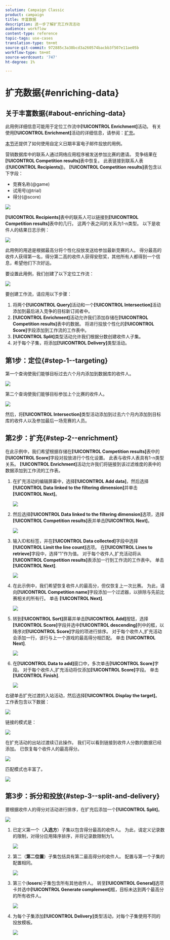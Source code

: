 ```yaml
---
solution: Campaign Classic
product: campaign
title: 丰富数据
description: 进一步了解扩充工作流活动
audience: workflow
content-type: reference
topic-tags: use-cases
translation-type: tm+mt
source-git-commit: 972885c3a38bcd3a260574bacbb3f507e11ae05b
workflow-type: tm+mt
source-wordcount: '747'
ht-degree: 1%

---
```



# 扩充数据{#enriching-data}

## 关于丰富数据{#about-enriching-data}

此用例详细信息可能用于定位工作流中&#x200B;**[!UICONTROL Enrichment]**&#x200B;活动。 有关使用&#x200B;**[!UICONTROL Enrichment]**&#x200B;活动的详细信息，请参阅：[扩充](../../workflow/using/enrichment.md)。

[本节](../../workflow/using/email-enrichment-with-custom-date-fields.md)还提供了如何使用自定义日期丰富电子邮件投放的用例。

营销数据库中的联系人通过网络应用程序被发送参加比赛的邀请。 竞争结果在&#x200B;**[!UICONTROL Competition results]**&#x200B;表中恢复。 此表链接到联系人表(**[!UICONTROL Recipients]**)。 **[!UICONTROL Competition results]**&#x200B;表包含以下字段：

* 竞赛名称(@game)
* 试用号(@trial)
* 得分(@score)

![](assets/uc1_enrich_1.png)

**[!UICONTROL Recipients]**&#x200B;表中的联系人可以链接到&#x200B;**[!UICONTROL Competition results]**&#x200B;表中的几行。 这两个表之间的关系为1-n类型。 以下是收件人的结果日志示例：

![](assets/uc1_enrich_2.png)

此用例的用途是根据最高分将个性化投放发送给参加最新竞赛的人。 得分最高的收件人获得第一名，得分第二高的收件人获得安慰奖，其他所有人都得到一个信息，希望他们下次好运。

要设置此用例，我们创建了以下定位工作流：

![](assets/uc1_enrich_3.png)

要创建工作流，请应用以下步骤：

1. 将两个&#x200B;**[!UICONTROL Query]**&#x200B;活动和一个&#x200B;**[!UICONTROL Intersection]**&#x200B;活动添加到最后进入竞争的目标新订阅者中。
1. **[!UICONTROL Enrichment]**&#x200B;活动允许我们添加存储在&#x200B;**[!UICONTROL Competition results]**&#x200B;表中的数据。 将进行投放个性化的&#x200B;**[!UICONTROL Score]**&#x200B;字段添加到工作流的工作表中。
1. **[!UICONTROL Split]**&#x200B;类型活动允许我们根据分数创建收件人子集。
1. 对于每个子集，将添加&#x200B;**[!UICONTROL Delivery]**&#x200B;类型活动。

## 第1步：定位{#step-1--targeting}

第一个查询使我们能够目标过去六个月内添加到数据库的收件人。

![](assets/uc1_enrich_4.png)

第二个查询使我们能够目标参加上个比赛的收件人。

![](assets/uc1_enrich_5.png)

然后，将&#x200B;**[!UICONTROL Intersection]**&#x200B;类型活动添加到过去六个月内添加到目标库的收件人以及参加最后一场竞赛的人员。

## 第2步：扩充{#step-2--enrichment}

在此示例中，我们希望根据存储在&#x200B;**[!UICONTROL Competition results]**&#x200B;表中的&#x200B;**[!UICONTROL Score]**&#x200B;字段对投放进行个性化设置。 此表与收件人表具有1-n类型关系。 **[!UICONTROL Enrichment]**&#x200B;活动允许我们将链接到该过滤维度的表中的数据添加到工作流的工作表。

1. 在扩充活动的编辑屏幕中，选择&#x200B;**[!UICONTROL Add data]**，然后选择&#x200B;**[!UICONTROL Data linked to the filtering dimension]**&#x200B;并单击&#x200B;**[!UICONTROL Next]**。

   ![](assets/uc1_enrich_6.png)

1. 然后选择&#x200B;**[!UICONTROL Data linked to the filtering dimension]**&#x200B;选项，选择&#x200B;**[!UICONTROL Competition results]**&#x200B;表并单击&#x200B;**[!UICONTROL Next]**。

   ![](assets/uc1_enrich_7.png)

1. 输入ID和标签，并在&#x200B;**[!UICONTROL Data collected]**&#x200B;字段中选择&#x200B;**[!UICONTROL Limit the line count]**&#x200B;选项。 在&#x200B;**[!UICONTROL Lines to retrieve]**&#x200B;字段中，选择“1”作为值。 对于每个收件人,扩充活动将从&#x200B;**[!UICONTROL Competition results]**&#x200B;表添加一行到工作流的工作表中。 单击 **[!UICONTROL Next]**.

   ![](assets/uc1_enrich_8.png)

1. 在此示例中，我们希望恢复收件人的最高分，但仅恢复上一次比赛。 为此，请向&#x200B;**[!UICONTROL Competition name]**&#x200B;字段添加一个过滤器，以排除与先前比赛相关的所有行。 单击 **[!UICONTROL Next]**.

   ![](assets/uc1_enrich_9.png)

1. 转到&#x200B;**[!UICONTROL Sort]**&#x200B;屏幕并单击&#x200B;**[!UICONTROL Add]**&#x200B;按钮，选择&#x200B;**[!UICONTROL Score]**&#x200B;字段并选中&#x200B;**[!UICONTROL descending]**&#x200B;列中的框，以降序对&#x200B;**[!UICONTROL Score]**&#x200B;字段的项进行排序。 对于每个收件人,扩充活动会添加一行，该行与上一个游戏的最高得分相匹配。 单击 **[!UICONTROL Next]**.

   ![](assets/uc1_enrich_10.png)

1. 在&#x200B;**[!UICONTROL Data to add]**&#x200B;窗口中，多次单击&#x200B;**[!UICONTROL Score]**&#x200B;字段。 对于每个收件人,扩充活动将仅添加&#x200B;**[!UICONTROL Score]**&#x200B;字段。 单击 **[!UICONTROL Finish]**.

   ![](assets/uc1_enrich_11.png)

右键单击扩充过渡的入站活动，然后选择&#x200B;**[!UICONTROL Display the target]**。 工作表包含以下数据：

![](assets/uc1_enrich_13.png)

链接的模式是：

![](assets/uc1_enrich_15.png)

在扩充活动的出站过渡续订此操作。 我们可以看到链接到收件人分数的数据已经添加。 已恢复每个收件人的最高得分。

![](assets/uc1_enrich_12.png)

匹配模式也丰富了。

![](assets/uc1_enrich_14.png)

## 第3步：拆分和投放{#step-3--split-and-delivery}

要根据收件人的得分对活动进行排序，在扩充后添加一个&#x200B;**[!UICONTROL Split]**。

![](assets/uc1_enrich_18.png)

1. 已定义第一个（**入选方**）子集以包含得分最高的收件人。 为此，请定义记录数的限制，对得分应用降序排序，并将记录数限制为1。

   ![](assets/uc1_enrich_16.png)

1. 第二（**第二位置**）子集包括具有第二最高得分的收件人。 配置与第一个子集的配置相同。

   ![](assets/uc1_enrich_17.png)

1. 第三个(**losers**)子集包含所有其他收件人。 转至&#x200B;**[!UICONTROL General]**&#x200B;选项卡并选中&#x200B;**[!UICONTROL Generate complement]**&#x200B;框，目标未达到两个最高分的所有收件人。

   ![](assets/uc1_enrich_19.png)

1. 为每个子集添加&#x200B;**[!UICONTROL Delivery]**&#x200B;类型活动，对每个子集使用不同的投放模板。

   ![](assets/uc1_enrich_20.png)

